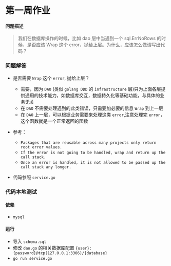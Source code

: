 第一周作业
=======

#### 问题描述
 > 我们在数据库操作的时候，比如 dao 层中当遇到一个 sql.ErrNoRows 的时候，是否应该 Wrap 这个 error，抛给上层。为什么，应该怎么做请写出代码？
 

### 问题解答
- 是否需要 `Wrap` 这个 `error`, 抛给上层？
    * 需要，因为 `DAO` (类似 `golang DDD` 的 `infrastructure` 层)只为上面各层提供通用的技术能力，如数据库交互，数据持久化等基础功能，与具体的业务无关
    * 在 `DAO` 不需要处理遇到的此类错误，只需要加必要的信息 `Wrap` 到上一层
    * 在 `DAO` 上一层，可以根据业务需要来处理这类 `error`,注意处理完 `error`， 这个函数就是一个正常返回的函数
    
- 参考：
   * `Packages that are reusable across many projects only return root error values.`
   * `If the error is not going to be handled, wrap and return up the call stack.`
   * `Once an error is handled, it is not allowed to be passed up the call stack any longer.`
  

- 代码参照 `service.go`

### 代码本地测试
#### 依赖
- `mysql`
  
#### 运行
- 导入 `schema.sql`
- 修改 `dao.go` 的相关数据库配置 `{user}:{password}@tcp(127.0.0.1:3306)/{database}`
- `go run service.go`


